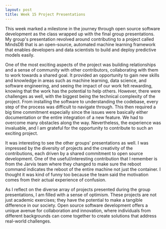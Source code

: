 ```yaml
---
layout: post
title: Week 15 Project Presentations
---
```


This week marked a milestone in the journey through open source software development as the class wrapped up with the final group presentations. My group's presentation revolved around contributing to a project called MindsDB that is an open-source, automated machine learning framework that enables developers and data scientists to build and deploy predictive models easily. 
<!--more-->

One of the most exciting aspects of the project was building relationships and a sense of community with other contributors, collaborating with them to work towards a shared goal. It provided an opportunity to gain new skills and knowledge in areas such as machine learning, data science, and software engineering, and seeing the impact of our work felt rewarding, knowing that the work has the potential to help others. However, there were challenges as well, with the biggest being the technical complexity of the project. From installing the software to understanding the codebase, every step of the process was difficult to navigate through. This then required a big time commitment especially since the issues were basically either documentation or the entire integration of a new feature. We had to overcome many obstacles along the way. Nevertheless, the experience was invaluable, and I am grateful for the opportunity to contribute to such an exciting project.

It was interesting to see the other groups' presentations as well. I was impressed by the diversity of projects and the creativity of the contributions, each driven by a shared commitment to open source development. One of the useful/interesting contribution that I remember is from the Jarvis team where they changed to make sure the reboot command indicates the reboot of the entire machine not just the container. I thought it was kind of funny too because the team said the motivation comes from their actual experience of confusion.

As I reflect on the diverse array of projects presented during the group presentations, I am filled with a sense of optimism. These projects are not just academic exercises; they have the potential to make a tangible difference in our society. Open source software development offers a unique avenue for collaboration and innovation, where individuals from different backgrounds can come together to create solutions that address real-world challenges.



